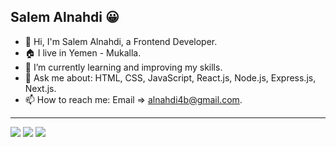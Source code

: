 ## Salem Alnahdi 😀

- 👋 Hi, I'm Salem Alnahdi, a Frontend Developer.
- 🏠 I live in Yemen - Mukalla.
- 🌱 I’m currently learning and improving my skills.
- 💬 Ask me about: HTML, CSS, JavaScript, React.js, Node.js, Express.js, Next.js.
- 📫 How to reach me: Email => alnahdi4b@gmail.com.
<hr/>
<img src="https://github-readme-stats.vercel.app/api?username=AlnahdiSM&count_private=true&show_icons=true&hide_title=true" />
<img src="https://github-profile-trophy.vercel.app/?username=AlnahdiSM&theme=flat&no-frame=true&margin-w=30" />
<img src="https://github-readme-stats.vercel.app/api/top-langs/?username=AlnahdiSM&hide_title=true&layout=compact" />


<!--
**AlnahdiSM/AlnahdiSM** is a ✨ _special_ ✨ repository because its `README.md` (this file) appears on your GitHub profile.

Here are some ideas to get you started:

- 🔭 I’m currently working on ...
- 🌱 I’m currently learning ...
- 👯 I’m looking to collaborate on ...
- 🤔 I’m looking for help with ...
- 💬 Ask me about ...
- 📫 How to reach me: ...
- 😄 Pronouns: ...
- ⚡ Fun fact: ...
-->
